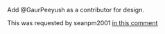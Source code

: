 Add @GaurPeeyush as a contributor for design.

This was requested by seanpm2001 [in this comment](https://github.com/seanpm2001/Its-time-to-cut-WideVine-DRM/issues/7#issuecomment-1001893638)
